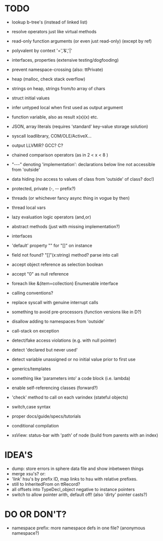 TODO
====

* lookup b-tree's (instead of linked list)
* resolve operators just like virtual methods
* read-only function arguments (or even just read-only) (except by ref)
* polyvalent by context '=','&','|'
* interfaces, properties (extensive testing/dogfooding)
* prevent namespace-crossing (also: ttPrivate)

* heap (malloc, check stack overflow)
* strings on heap, strings from/to array of chars
* struct initial values
* infer untyped local when first used as output argument
* function variable, also as result x(x)(x) etc.
* JSON, array literals (requires 'standard' key-value storage solution)
* syscall loadlibrary, COM/OLE/ActiveX...
* output LLVMIR? GCC? C?
* chained comparison operators (as in 2 < x < 8 )
* "---" denoting 'implementation': declarations below line not accessible from 'outside'
* data hiding (no access to values of class from 'outside' of class? doc!)
* protected, private (-, -- prefix?)
* threads (or whichever fancy async thing in vogue by then)
* thread local vars
* lazy evaluation logic operators (and,or)
* abstract methods (just with missing implementation?)
* interfaces
* 'default' property "" for "[]" on instance
* field not found? "[]"(x:string) method? parse into call
* accept object reference as selection boolean
* accept "0" as null reference
* foreach like &(item=collection) Enumerable interface
* calling conventions?
* replace syscall with genuine interrupt calls
* something to avoid pre-processors (function versions like in D?)
* disallow adding to namespaces from 'outside'
* call-stack on exception
* detect/fake access violations (e.g. with null pointer)
* detect 'declared but never used'
* detect variable unassigned or no initial value prior to first use
* generics/templates
* something like 'parameters into' a code block (i.e. lambda)
* enable self-referencing classes (forward?)
* 'check' method to call on each varindex (stateful objects)
* switch,case syntax
* proper docs/guide/specs/tutorials
* conditional compilation
* xsView: status-bar with 'path' of node (build from parents with an index)

IDEA'S
======

* dump: store errors in sphere data file and show inbetween things
* merge xsu's? or:
* 'link' hsu's by prefix ID, map links to hsu with relative prefixes.
* still to InheritedFrom on ttRecord?
* all offsets into TypeDecl_object negative to instance pointers
* switch to allow pointer arith, default off! (also 'dirty' pointer casts?)

DO OR DON'T?
============

* namespace prefix: more namespace defs in one file? (anonymous namespace?)

